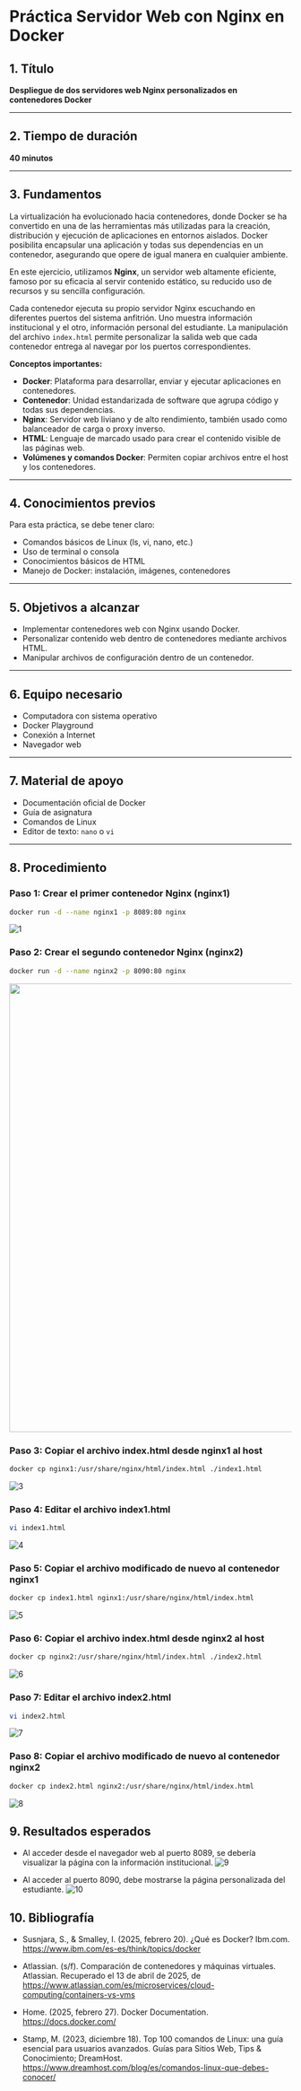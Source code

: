# Práctica Servidor Web con Nginx en Docker

## 1. Título  
**Despliegue de dos servidores web Nginx personalizados en contenedores Docker**

---

## 2. Tiempo de duración  
**40 minutos**

---

## 3. Fundamentos

La virtualización ha evolucionado hacia contenedores, donde Docker se ha convertido en una de las herramientas más utilizadas para la creación, distribución y ejecución de aplicaciones en entornos aislados. Docker posibilita encapsular una aplicación y todas sus dependencias en un contenedor, asegurando que opere de igual manera en cualquier ambiente.

En este ejercicio, utilizamos **Nginx**, un servidor web altamente eficiente, famoso por su eficacia al servir contenido estático, su reducido uso de recursos y su sencilla configuración.

Cada contenedor ejecuta su propio servidor Nginx escuchando en diferentes puertos del sistema anfitrión. Uno muestra información institucional y el otro, información personal del estudiante. La manipulación del archivo `index.html` permite personalizar la salida web que cada contenedor entrega al navegar por los puertos correspondientes.

**Conceptos importantes:**

- **Docker**: Plataforma para desarrollar, enviar y ejecutar aplicaciones en contenedores.
- **Contenedor**: Unidad estandarizada de software que agrupa código y todas sus dependencias.
- **Nginx**: Servidor web liviano y de alto rendimiento, también usado como balanceador de carga o proxy inverso.
- **HTML**: Lenguaje de marcado usado para crear el contenido visible de las páginas web.
- **Volúmenes y comandos Docker**: Permiten copiar archivos entre el host y los contenedores.

---

## 4. Conocimientos previos

Para esta práctica, se debe tener claro:

- Comandos básicos de Linux (ls, vi, nano, etc.)
- Uso de terminal o consola
- Conocimientos básicos de HTML
- Manejo de Docker: instalación, imágenes, contenedores

---

## 5. Objetivos a alcanzar

- Implementar contenedores web con Nginx usando Docker.
- Personalizar contenido web dentro de contenedores mediante archivos HTML.
- Manipular archivos de configuración dentro de un contenedor.

---

## 6. Equipo necesario

- Computadora con sistema operativo
- Docker Playground
- Conexión a Internet
- Navegador web 

---

## 7. Material de apoyo

- Documentación oficial de Docker
- Guía de asignatura
- Comandos de Linux
- Editor de texto: `nano` o `vi`

---

## 8. Procedimiento

### Paso 1: Crear el primer contenedor Nginx (nginx1)  
```bash
docker run -d --name nginx1 -p 8089:80 nginx
```
![1](./img_semana_2/1.png)

### Paso 2: Crear el segundo contenedor Nginx (nginx2)  
```bash
docker run -d --name nginx2 -p 8090:80 nginx
```
<img src="./img_semana_2/2.png" width="800">

### Paso 3: Copiar el archivo index.html desde nginx1 al host  
```bash
docker cp nginx1:/usr/share/nginx/html/index.html ./index1.html
```
![3](./img_semana_2/3.png)

### Paso 4: Editar el archivo index1.html  
```bash
vi index1.html
```
![4](./img_semana_2/4.png)

### Paso 5: Copiar el archivo modificado de nuevo al contenedor nginx1  
```bash
docker cp index1.html nginx1:/usr/share/nginx/html/index.html
```
![5](./img_semana_2/5.png)

### Paso 6: Copiar el archivo index.html desde nginx2 al host  
```bash
docker cp nginx2:/usr/share/nginx/html/index.html ./index2.html
```
![6](./img_semana_2/6.png)

### Paso 7: Editar el archivo index2.html  
```bash
vi index2.html
```
![7](./img_semana_2/7.png)

### Paso 8: Copiar el archivo modificado de nuevo al contenedor nginx2  
```bash
docker cp index2.html nginx2:/usr/share/nginx/html/index.html
```
![8](./img_semana_2/8.png)

## 9. Resultados esperados
- Al acceder desde el navegador web al puerto 8089, se debería visualizar la página con la información institucional.
![9](./img_semana_2/9.png)

- Al acceder al puerto 8090, debe mostrarse la página personalizada del estudiante.
![10](./img_semana_2/10.png)

## 10. Bibliografía

- Susnjara, S., & Smalley, I. (2025, febrero 20). ¿Qué es Docker? Ibm.com. https://www.ibm.com/es-es/think/topics/docker

- Atlassian. (s/f). Comparación de contenedores y máquinas virtuales. Atlassian. Recuperado el 13 de abril de 2025, de https://www.atlassian.com/es/microservices/cloud-computing/containers-vs-vms
  
- Home. (2025, febrero 27). Docker Documentation. https://docs.docker.com/

- Stamp, M. (2023, diciembre 18). Top 100 comandos de Linux: una guía esencial para usuarios avanzados​. Guías para Sitios Web, Tips & Conocimiento; DreamHost. https://www.dreamhost.com/blog/es/comandos-linux-que-debes-conocer/
